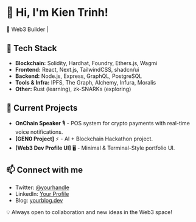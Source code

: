 # 👋 Hi, I'm Kien Trinh!

🚀 Web3 Builder | 

## 🔧 Tech Stack  
- **Blockchain:** Solidity, Hardhat, Foundry, Ethers.js, Wagmi  
- **Frontend:** React, Next.js, TailwindCSS, shadcn/ui  
- **Backend:** Node.js, Express, GraphQL, PostgreSQL  
- **Tools & Infra:** IPFS, The Graph, Alchemy, Infura, Moralis  
- **Other:** Rust (learning), zk-SNARKs (exploring)

## 📌 Current Projects  
- **OnChain Speaker** 🎙️ - POS system for crypto payments with real-time voice notifications.  
- **[GEN0 Project]** ⚡ - AI + Blockchain Hackathon project.  
- **[Web3 Dev Profile UI]** 🖥️ - Minimal & Terminal-Style portfolio UI.  

## 📫 Connect with me  
- Twitter: [@yourhandle](https://twitter.com/yourhandle)  
- LinkedIn: [Your Profile](https://linkedin.com/in/yourprofile)  
- Blog: [yourblog.dev](https://yourblog.dev)  

💡 Always open to collaboration and new ideas in the Web3 space!
